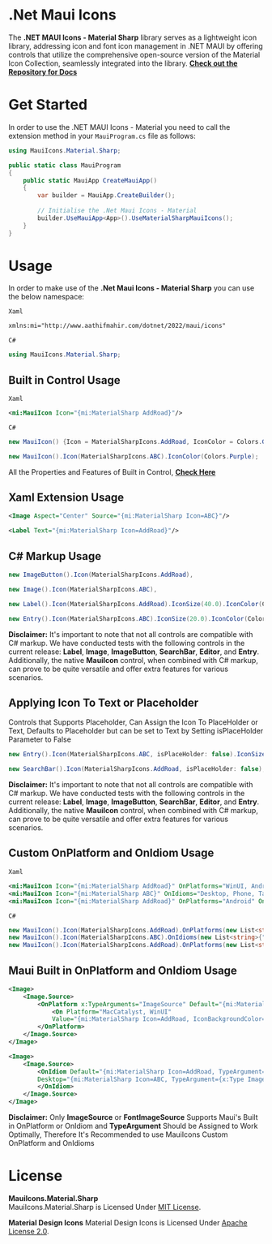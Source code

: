 # .Net Maui Icons

The **.NET MAUI Icons - Material Sharp** library serves as a lightweight icon library, addressing icon and font icon management in .NET MAUI by offering controls that utilize the comprehensive open-source version of the Material Icon Collection, seamlessly integrated into the library.
**[Check out the Repository for Docs](https://github.com/AathifMahir/MauiIcons)**

# Get Started
In order to use the .NET MAUI Icons - Material you need to call the extension method in your `MauiProgram.cs` file as follows:

```csharp
using MauiIcons.Material.Sharp;

public static class MauiProgram
{
	public static MauiApp CreateMauiApp()
	{
		var builder = MauiApp.CreateBuilder();
		
		// Initialise the .Net Maui Icons - Material
		builder.UseMauiApp<App>().UseMaterialSharpMauiIcons();
	}
}
```

# Usage


In order to make use of the **.Net Maui Icons - Material Sharp** you can use the below namespace:

`Xaml`

```xml
xmlns:mi="http://www.aathifmahir.com/dotnet/2022/maui/icons"
```

`C#`
```csharp
using MauiIcons.Material.Sharp;
```

## Built in Control Usage

`Xaml`
```xml
<mi:MauiIcon Icon="{mi:MaterialSharp AddRoad}"/>
```
`C#`
```csharp
new MauiIcon() {Icon = MaterialSharpIcons.AddRoad, IconColor = Colors.Green};

new MauiIcon().Icon(MaterialSharpIcons.ABC).IconColor(Colors.Purple);
```

All the Properties and Features of Built in Control, **[Check Here](https://github.com/AathifMahir/MauiIcons)**


## Xaml Extension Usage
```xml
<Image Aspect="Center" Source="{mi:MaterialSharp Icon=ABC}"/>

<Label Text="{mi:MaterialSharp Icon=AddRoad}"/>
```

## C# Markup Usage

```csharp
new ImageButton().Icon(MaterialSharpIcons.AddRoad),

new Image().Icon(MaterialSharpIcons.ABC),

new Label().Icon(MaterialSharpIcons.AddRoad).IconSize(40.0).IconColor(Colors.Red),

new Entry().Icon(MaterialSharpIcons.ABC).IconSize(20.0).IconColor(Colors.Aqua),
```

**Disclaimer:** It's important to note that not all controls are compatible with C# markup. We have conducted tests with the following controls in the current release: **Label**, **Image**, **ImageButton**, **SearchBar**, **Editor**, and **Entry**. Additionally, the native **MauiIcon** control, when combined with C# markup, can prove to be quite versatile and offer extra features for various scenarios.

## Applying Icon To Text or Placeholder
Controls that Supports Placeholder, Can Assign the Icon To PlaceHolder or Text, 
Defaults to Placeholder but can be set to Text by Setting isPlaceHolder Parameter to False

```csharp
new Entry().Icon(MaterialSharpIcons.ABC, isPlaceHolder: false).IconSize(20.0).IconColor(Colors.Aqua);

new SearchBar().Icon(MaterialSharpIcons.AddRoad, isPlaceHolder: false);
```

**Disclaimer:** It's important to note that not all controls are compatible with C# markup. We have conducted tests with the following controls in the current release: **Label**, **Image**, **ImageButton**, **SearchBar**, **Editor**, and **Entry**. Additionally, the native **MauiIcon** control, when combined with C# markup, can prove to be quite versatile and offer extra features for various scenarios.

## Custom OnPlatform and OnIdiom Usage
`Xaml`

```xml
<mi:MauiIcon Icon="{mi:MaterialSharp AddRoad}" OnPlatforms="WinUI, Android, MacCatalyst"/>
<mi:MauiIcon Icon="{mi:MaterialSharp ABC}" OnIdioms="Desktop, Phone, Tablet"/>
<mi:MauiIcon Icon="{mi:MaterialSharp AddRoad}" OnPlatforms="Android" OnIdioms="Phone"/>
```

`C#`
```csharp
new MauiIcon().Icon(MaterialSharpIcons.AddRoad).OnPlatforms(new List<string>{"WinUI", "Android"});
new MauiIcon().Icon(MaterialSharpIcons.ABC).OnIdioms(new List<string>{"Desktop", "Phone"});
new MauiIcon().Icon(MaterialSharpIcons.AddRoad).OnPlatforms(new List<string>{"WinUI", "Android"}).OnIdioms(new List<string>{"Desktop", "Phone"});
```

## Maui Built in OnPlatform and OnIdiom Usage

```xml
<Image>
    <Image.Source>
        <OnPlatform x:TypeArguments="ImageSource" Default="{mi:MaterialSharp Icon=ABC, TypeArgument={x:Type ImageSource}}">
            <On Platform="MacCatalyst, WinUI" 
			Value="{mi:MaterialSharp Icon=AddRoad, IconBackgroundColor=Cyan, TypeArgument={x:Type ImageSource}}"/>
        </OnPlatform>
    </Image.Source>
</Image>

<Image>
    <Image.Source>
        <OnIdiom Default="{mi:MaterialSharp Icon=AddRoad, TypeArgument={x:Type ImageSource}}" 
		Desktop="{mi:MaterialSharp Icon=ABC, TypeArgument={x:Type ImageSource}}">
        </OnIdiom>
    </Image.Source>
</Image>

```
**Disclaimer:**  Only **ImageSource** or **FontImageSource** Supports Maui's Built in OnPlatform or OnIdiom and **TypeArgument** Should be Assigned to Work Optimally, Therefore It's Recommended to use MauiIcons Custom OnPlatform and OnIdioms


# License

**MauiIcons.Material.Sharp**  
MauiIcons.Material.Sharp is Licensed Under [MIT License](https://github.com/AathifMahir/MauiIcons/blob/master/LICENSE).

**Material Design Icons**
Material Design Icons is Licensed Under [Apache License 2.0](https://github.com/google/material-design-icons/blob/master/LICENSE).


